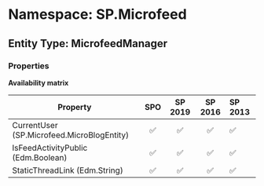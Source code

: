 # Namespace: SP.Microfeed

## Entity Type: MicrofeedManager

### Properties

**Availability matrix**

Property | SPO | SP 2019 | SP 2016 | SP 2013
----------|:---:|:-------:|:-------:|:-------
CurrentUser (SP.Microfeed.MicroBlogEntity) | ✅ | ✅ | ✅ | ✅
IsFeedActivityPublic (Edm.Boolean) | ✅ | ✅ | ✅ | ✅
StaticThreadLink (Edm.String) | ✅ | ✅ | ✅ | ✅

